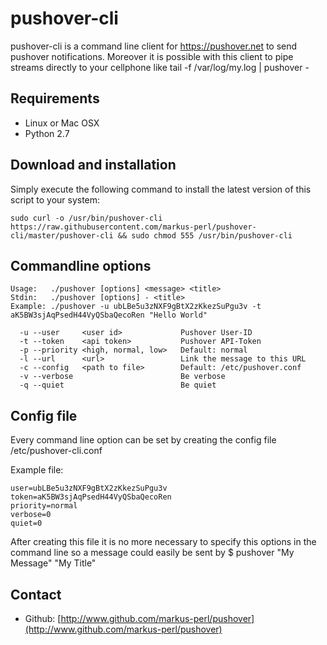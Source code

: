 pushover-cli
==========

pushover-cli is a command line client for https://pushover.net to send pushover notifications.
Moreover it is possible with this client to pipe streams directly to your cellphone like tail -f /var/log/my.log | pushover -

Requirements
------------
* Linux or Mac OSX
* Python 2.7


Download and installation
-------------------------

Simply execute the following command to install the latest version of this script to your system:

    sudo curl -o /usr/bin/pushover-cli https://raw.githubusercontent.com/markus-perl/pushover-cli/master/pushover-cli && sudo chmod 555 /usr/bin/pushover-cli
    

Commandline options
-------------------

    Usage:   ./pushover [options] <message> <title>
    Stdin:   ./pushover [options] - <title>
    Example: ./pushover -u ubLBe5u3zNXF9gBtX2zKkezSuPgu3v -t aK5BW3sjAqPsedH44VyQSbaQecoRen "Hello World"

      -u --user     <user id>             Pushover User-ID
      -t --token    <api token>           Pushover API-Token
      -p --priority <high, normal, low>   Default: normal
      -l --url      <url>                 Link the message to this URL
      -c --config   <path to file>        Default: /etc/pushover.conf
      -v --verbose                        Be verbose
      -q --quiet                          Be quiet


Config file
-------------------

Every command line option can be set by creating the config file /etc/pushover-cli.conf

Example file:

    user=ubLBe5u3zNXF9gBtX2zKkezSuPgu3v
    token=aK5BW3sjAqPsedH44VyQSbaQecoRen
    priority=normal
    verbose=0
    quiet=0
    
After creating this file it is no more necessary to specify this options in the command line so a message could easily be sent by
    $ pushover "My Message" "My Title"


Contact
-------
* Github: [http://www.github.com/markus-perl/pushover](http://www.github.com/markus-perl/pushover)
